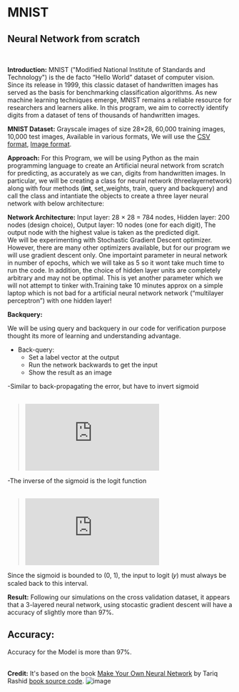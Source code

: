 MNIST 
========
## Neural Network from scratch <br>
<br>


**Introduction:**
MNIST ("Modified National Institute of Standards and Technology") is the de facto “Hello World” dataset of computer vision. Since its release in 1999, this classic dataset of handwritten images has served as the basis for benchmarking classification algorithms. As new machine learning techniques emerge, MNIST remains a reliable resource for researchers and learners alike. In this program, we aim to correctly identify digits from a dataset of tens of thousands of handwritten images.

**MNIST Dataset:**
Grayscale images of size 28×28, 
60,000 training images, 10,000 test images, 
Available in various formats, 
We will use the [CSV format](http://pjreddie.com/projects/mnist-in-csv/), 
[Image format](http://yann.lecun.com/exdb/mnist/).

**Approach:**
For this Program, we will be using Python as the main programming language to create an Artificial neural network from scratch for predicting, as accurately as we can, digits from handwritten images. In particular, we will be creating a class for neural network (threelayernetwork) along with four methods (__int__, set_weights, train, query and backquery) and call the class and intantiate the objects to create a three layer neural network with below architecture:

**Network Architecture:**
Input layer: 28 × 28 = 784 nodes, 
Hidden layer: 200 nodes (design choice), 
Output layer: 10 nodes (one for each digit), 
The output node with the highest value is taken as the predicted digit.
<br>
We will be experimenting with Stochastic Gradient Descent optimizer. However, there are many other optimizers available, but for our program we will use gradient descent only. One importaint parameter in neural network in number of epochs, which we will take as 5 so it wont take much time to run the code. In addition, the choice of hidden layer units are completely arbitrary and may not be optimal. This is yet another parameter which we will not attempt to tinker with.Training take 10 minutes approx on a simple laptop which is not bad for a artificial neural network network (“multilayer perceptron”) with one hidden layer!

**Backquery:**

We will be using query and backquery in our code for verification purpose thought its more of learning and understanding advantage.<br>

- Back-query:
  - Set a label vector at the output
  - Run the network backwards to get the input
  - Show the result as an image

-Similar to back-propagating the error, but have to invert sigmoid <br><br>

>![equation](http://www.sciweavers.org/tex2img.php?eq=H%5E%7B%28l-1%29%7D%20%3D%20W%5E%7B%28l%29%7D%7B%5Csigma%7D%5E%7B%28-1%29%7D%28h%5E%7B%28l%29%7D%29&bc=White&fc=Black&im=jpg&fs=12&ff=arev&edit=0)

-The inverse of the sigmoid is the logit function <br><br>

>![equation](http://www.sciweavers.org/tex2img.php?eq=%7B%5Csigma%7D%5E%7B%28-1%29%7D%28y%29%3Dln%28%20%5Cfrac%20%7By%7D%7B1-y%7D%29&bc=White&fc=Black&im=jpg&fs=12&ff=arev&edit=0)

Since the sigmoid is bounded to (0, 1), the input to logit (𝑦) must always be scaled back to this interval.


**Result:**
Following our simulations on the cross validation dataset, it appears that a 3-layered neural network, using stocastic gradient descent will have a accuracy of slightly more than 97%.

## Accuracy: 
Accuracy for the Model is more than 97%.<br><br>

**Credit:**
It's based on the book [Make Your Own Neural Network](https://www.amazon.com/Make-Your-Own-Neural-Network/dp/1530826608/ref=as_li_ss_tl?ie=UTF8&qid=1489506339&sr=8-1-fkmr1&keywords=create+your+own+neural+network+python&linkCode=sl1&tag=natureofcode-20&linkId=c12539edab4fd9b21c4801d1eae57dfc) by Tariq Rashid [book source code](https://github.com/makeyourownneuralnetwork).
![image](https://user-images.githubusercontent.com/77103507/117535898-b60c6700-b015-11eb-8402-2b4856607c33.png)
